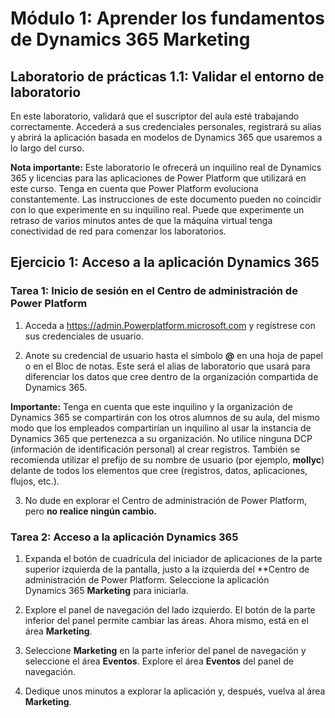 ﻿---
lab:
    title: 'Laboratorio 1.1: Validar el entorno de laboratorio'
    module: 'Módulo 1: Aprender los fundamentos de Dynamics 365 Marketing'
---


Módulo 1: Aprender los fundamentos de Dynamics 365 Marketing
========================

## Laboratorio de prácticas 1.1: Validar el entorno de laboratorio 

En este laboratorio, validará que el suscriptor del aula esté trabajando correctamente. Accederá a sus credenciales personales, registrará su alias y abrirá la aplicación basada en modelos de Dynamics 365 que usaremos a lo largo del curso. 

**Nota importante:** Este laboratorio le ofrecerá un inquilino real de Dynamics 365
y licencias para las aplicaciones de Power Platform que utilizará en este
curso. Tenga en cuenta que Power Platform evoluciona constantemente. Las
instrucciones de este documento pueden no coincidir con lo que experimente en su
inquilino real. Puede que experimente un retraso de varios
minutos antes de que la máquina virtual tenga conectividad de red para comenzar los laboratorios.

Ejercicio 1: Acceso a la aplicación Dynamics 365
---------------------------------------------------

### Tarea 1: Inicio de sesión en el Centro de administración de Power Platform

1.  Acceda a <https://admin.Powerplatform.microsoft.com> y regístrese con sus credenciales de usuario.

2. Anote su credencial de usuario hasta el símbolo **@** en una hoja de papel o en el Bloc de notas. Este será el alias de laboratorio que usará para diferenciar los datos que cree dentro de la organización compartida de Dynamics 365. 

**Importante:** Tenga en cuenta que este inquilino y la organización de Dynamics 365 se compartirán con los otros alumnos de su aula, del mismo modo que los empleados compartirían un inquilino al usar la instancia de Dynamics 365 que pertenezca a su organización. No utilice ninguna DCP (información de identificación personal) al crear registros. También se recomienda utilizar el prefijo de su nombre de usuario (por ejemplo, **mollyc**) delante de todos los elementos que cree (registros, datos, aplicaciones, flujos, etc.).

3. No dude en explorar el Centro de administración de Power Platform, pero **no realice ningún cambio.**

### Tarea 2: Acceso a la aplicación Dynamics 365

1.  Expanda el botón de cuadrícula del iniciador de aplicaciones de la parte superior izquierda de la pantalla, justo a la izquierda del **Centro de administración de Power Platform. Seleccione la aplicación Dynamics 365 **Marketing** para iniciarla.

2.  Explore el panel de navegación del lado izquierdo. El botón de la parte inferior del panel permite cambiar las áreas. Ahora mismo, está en el área **Marketing**. 

3.  Seleccione **Marketing** en la parte inferior del panel de navegación y seleccione el área **Eventos**. Explore el área **Eventos** del panel de navegación.  

4. Dedique unos minutos a explorar la aplicación y, después, vuelva al área **Marketing**.
